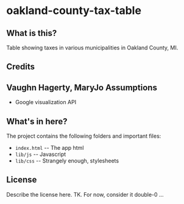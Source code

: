 oakland-county-tax-table
========================

What is this?
-------------

Table showing taxes in various municipalities in Oakland County, MI.

Credits
---------

Vaughn Hagerty, MaryJo
Assumptions
-----------

* Google visualization API

What's in here?
---------------

The project contains the following folders and important files:

* ``index.html`` -- The app html
* ``lib/js`` -- Javascript
* ``lib/css`` -- Strangely enough, stylesheets

License
----------

Describe the license here. TK. For now, consider it double-0 ...

